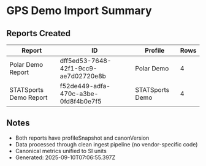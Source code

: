 # GPS Demo Import Summary

## Reports Created

| Report | ID | Profile | Rows |
|--------|----|---------|------|
| Polar Demo Report | dff5ed53-7648-42f1-9cc9-ae7d02720e8b | Polar Demo | 4 |
| STATSports Demo Report | f52de449-adfa-470c-a3be-0fd8f4b0e7f5 | STATSports Demo | 4 |

## Notes

- Both reports have profileSnapshot and canonVersion
- Data processed through clean ingest pipeline (no vendor-specific code)
- Canonical metrics unified to SI units
- Generated: 2025-09-10T07:06:55.397Z
